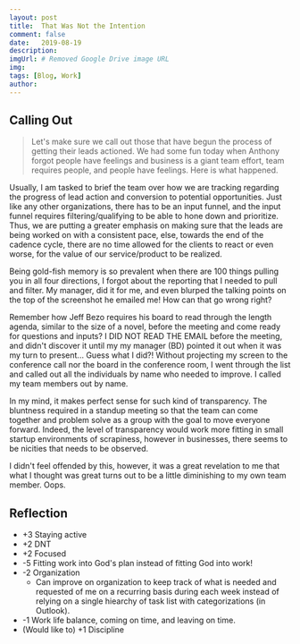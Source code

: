 ```yaml
---
layout: post
title:  That Was Not the Intention
comment: false
date:   2019-08-19
description: 
imgUrl: # Removed Google Drive image URL
img: 
tags: [Blog, Work]
author:
---
```


## Calling Out
> Let's make sure we call out those that have begun the process of getting their leads actioned.
We had some fun today when Anthony forgot people have feelings and business is a giant team effort, team requires people, and people have feelings. 
Here is what happened.

Usually, I am tasked to brief the team over how we are tracking regarding the progress of lead action and conversion to potential opportunities. Just like any other organizations, there has to be an input funnel, and the input funnel requires filtering/qualifying to be able to hone down and prioritize. Thus, we are putting a greater emphasis on making sure that the leads are being worked on with a consistent pace, else, towards the end of the cadence cycle, there are no time allowed for the clients to react or even worse, for the value of our service/product to be realized.

Being gold-fish memory is so prevalent when there are 100 things pulling you in all four directions, I forgot about the reporting that I needed to pull and filter. My manager, did it for me, and even blurped the talking points on the top of the screenshot he emailed me! How can that go wrong right?

Remember how Jeff Bezo requires his board to read through the length agenda, similar to the size of a novel, before the meeting and come ready for questions and inputs? I DID NOT READ THE EMAIL before the meeting, and didn't discover it until my my manager (BD) pointed it out when it was my turn to present... Guess what I did?! Without projecting my screen to the conference call nor the board in the conference room, I went through the list and called out all the individuals by name who needed to improve. I called my team members out by name.

In my mind, it makes perfect sense for such kind of transparency. The bluntness required in a standup meeting so that the team can come together and problem solve as a group with the goal to move everyone forward. Indeed, the level of transparency would work more fitting in small startup environments of scrapiness, however in businesses, there seems to be nicities that needs to be observed.

I didn't feel offended by this, however, it was a great revelation to me that what I thought was great turns out to be a little diminishing to my own team member. Oops.

## Reflection
- +3 Staying active
- +2 DNT
- +2 Focused
- -5 Fitting work into God's plan instead of fitting God into work!
- -2 Organization
  - Can improve on organization to keep track of what is needed and requested of me on a recurring basis during each week instead of relying on a single hiearchy of task list with categorizations (in Outlook).
- -1 Work life balance, coming on time, and leaving on time.
- (Would like to) +1 Discipline
